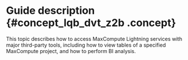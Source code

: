 # Guide description {#concept_lqb_dvt_z2b .concept}

This topic describes how to access MaxCompute Lightning services with major third-party tools, including how to view tables of a specified MaxCompute project, and how to perform BI analysis.

